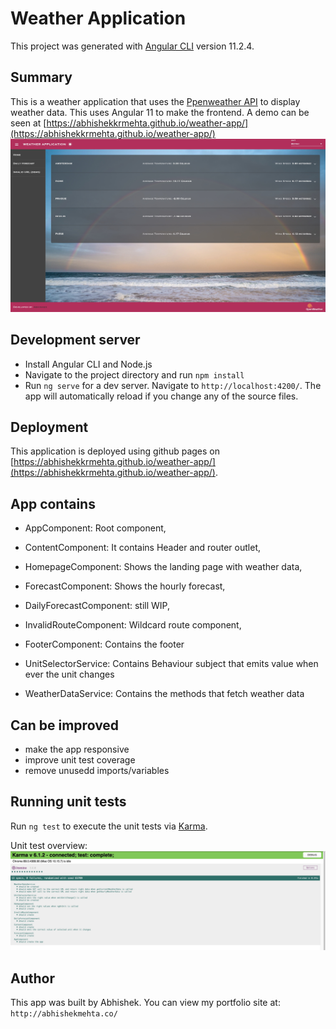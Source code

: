# Weather Application

This project was generated with [Angular CLI](https://github.com/angular/angular-cli) version 11.2.4.

## Summary

This is a weather application that uses the [Ppenweather API](https://openweathermap.org/api) to display weather data.
This uses Angular 11 to make the frontend.
A demo can be seen at [https://abhishekkrmehta.github.io/weather-app/](https://abhishekkrmehta.github.io/weather-app/)
![Alt text](src/assets/images/app-screenshot.jpg "App")

## Development server

- Install Angular CLI and Node.js
- Navigate to the project directory and run `npm install`
- Run `ng serve` for a dev server. Navigate to `http://localhost:4200/`. The app will automatically reload if you change any of the source files.

## Deployment

This application is deployed using github pages on [https://abhishekkrmehta.github.io/weather-app/](https://abhishekkrmehta.github.io/weather-app/).

## App contains

- AppComponent: Root component,
- ContentComponent: It contains Header and router outlet,
- HomepageComponent: Shows the landing page with weather data,
- ForecastComponent: Shows the hourly forecast,
- DailyForecastComponent: still WIP,
- InvalidRouteComponent: Wildcard route component,
- FooterComponent: Contains the footer

- UnitSelectorService: Contains Behaviour subject that emits value when ever the unit changes
- WeatherDataService: Contains the methods that fetch weather data

## Can be improved

- make the app responsive
- improve unit test coverage
- remove unusedd imports/variables

## Running unit tests

Run `ng test` to execute the unit tests via [Karma](https://karma-runner.github.io).

Unit test overview:
![Alt text](src/assets/images/test-screenshot.jpg "Test overview")

## Author

This app was built by Abhishek.
You can view my portfolio site at: `http://abhishekmehta.co/`
